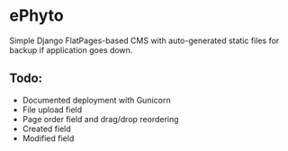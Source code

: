 ePhyto
===

Simple Django FlatPages-based CMS with auto-generated static files for backup if application goes down.

Todo: 
---

- Documented deployment with Gunicorn
- File upload field
- Page order field and drag/drop reordering
- Created field
- Modified field